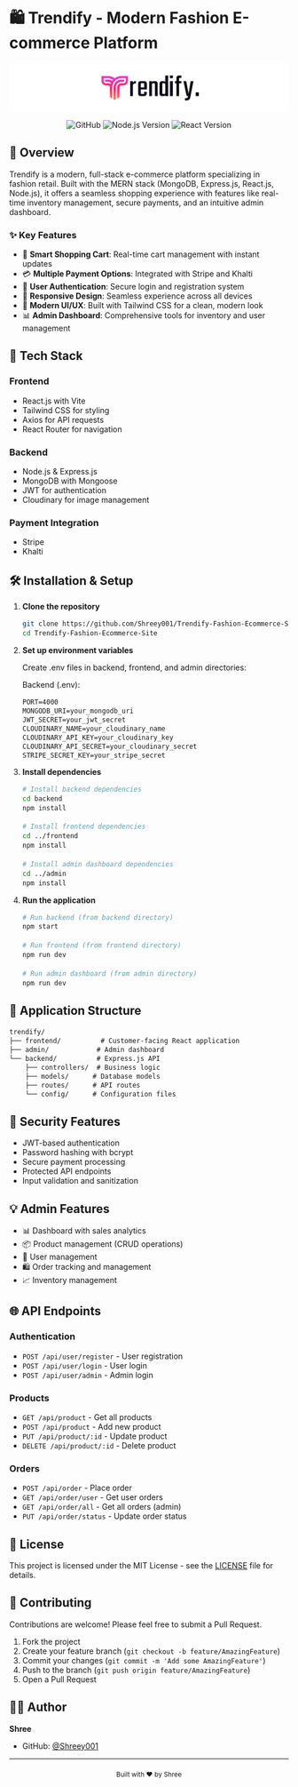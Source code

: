 # 🛍️ Trendify - Modern Fashion E-commerce Platform

<div align="center">
  <div style="background-color: white; padding: 10px; border-radius: 10px;">
    <img src="frontend/src/assets/logo-white-bg.png" alt="Trendify Logo" width="200"/>
  </div>
  
  ![GitHub](https://img.shields.io/github/license/Shreey001/Trendify-Fashion-Ecommerce-Site)
  ![Node.js Version](https://img.shields.io/badge/node-%3E%3D14.0.0-brightgreen)
  ![React Version](https://img.shields.io/badge/react-%5E18.0.0-blue)
</div>

## 🌟 Overview

Trendify is a modern, full-stack e-commerce platform specializing in fashion retail. Built with the MERN stack (MongoDB, Express.js, React.js, Node.js), it offers a seamless shopping experience with features like real-time inventory management, secure payments, and an intuitive admin dashboard.

### ✨ Key Features

- 🛒 **Smart Shopping Cart**: Real-time cart management with instant updates
- 💳 **Multiple Payment Options**: Integrated with Stripe and Khalti
- 👤 **User Authentication**: Secure login and registration system
- 📱 **Responsive Design**: Seamless experience across all devices
- 🎨 **Modern UI/UX**: Built with Tailwind CSS for a clean, modern look
- 📊 **Admin Dashboard**: Comprehensive tools for inventory and user management

## 🚀 Tech Stack

### Frontend
- React.js with Vite
- Tailwind CSS for styling
- Axios for API requests
- React Router for navigation

### Backend
- Node.js & Express.js
- MongoDB with Mongoose
- JWT for authentication
- Cloudinary for image management

### Payment Integration
- Stripe
- Khalti

## 🛠️ Installation & Setup

1. **Clone the repository**
   ```bash
   git clone https://github.com/Shreey001/Trendify-Fashion-Ecommerce-Site.git
   cd Trendify-Fashion-Ecommerce-Site
   ```

2. **Set up environment variables**
   
   Create .env files in backend, frontend, and admin directories:

   Backend (.env):
   ```env
   PORT=4000
   MONGODB_URI=your_mongodb_uri
   JWT_SECRET=your_jwt_secret
   CLOUDINARY_NAME=your_cloudinary_name
   CLOUDINARY_API_KEY=your_cloudinary_key
   CLOUDINARY_API_SECRET=your_cloudinary_secret
   STRIPE_SECRET_KEY=your_stripe_secret
   ```

3. **Install dependencies**
   ```bash
   # Install backend dependencies
   cd backend
   npm install

   # Install frontend dependencies
   cd ../frontend
   npm install

   # Install admin dashboard dependencies
   cd ../admin
   npm install
   ```

4. **Run the application**
   ```bash
   # Run backend (from backend directory)
   npm start

   # Run frontend (from frontend directory)
   npm run dev

   # Run admin dashboard (from admin directory)
   npm run dev
   ```

## 📱 Application Structure

```
trendify/
├── frontend/          # Customer-facing React application
├── admin/            # Admin dashboard
└── backend/          # Express.js API
    ├── controllers/  # Business logic
    ├── models/      # Database models
    ├── routes/      # API routes
    └── config/      # Configuration files
```

## 🔐 Security Features

- JWT-based authentication
- Password hashing with bcrypt
- Secure payment processing
- Protected API endpoints
- Input validation and sanitization

## 💡 Admin Features

- 📊 Dashboard with sales analytics
- 📦 Product management (CRUD operations)
- 👥 User management
- 🛍️ Order tracking and management
- 📈 Inventory management

## 🌐 API Endpoints

### Authentication
- `POST /api/user/register` - User registration
- `POST /api/user/login` - User login
- `POST /api/user/admin` - Admin login

### Products
- `GET /api/product` - Get all products
- `POST /api/product` - Add new product
- `PUT /api/product/:id` - Update product
- `DELETE /api/product/:id` - Delete product

### Orders
- `POST /api/order` - Place order
- `GET /api/order/user` - Get user orders
- `GET /api/order/all` - Get all orders (admin)
- `PUT /api/order/status` - Update order status

## 📝 License

This project is licensed under the MIT License - see the [LICENSE](LICENSE) file for details.

## 🤝 Contributing

Contributions are welcome! Please feel free to submit a Pull Request.

1. Fork the project
2. Create your feature branch (`git checkout -b feature/AmazingFeature`)
3. Commit your changes (`git commit -m 'Add some AmazingFeature'`)
4. Push to the branch (`git push origin feature/AmazingFeature`)
5. Open a Pull Request

## 👨‍💻 Author

**Shree**
- GitHub: [@Shreey001](https://github.com/Shreey001)

---

<div align="center">
  <sub>Built with ❤️ by Shree</sub>
</div>
